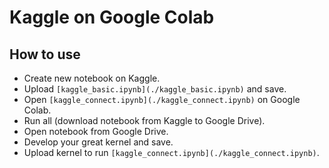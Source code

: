 # Kaggle on Google Colab

## How to use

- Create new notebook on Kaggle.
- Upload `[kaggle_basic.ipynb](./kaggle_basic.ipynb)` and save.
- Open `[kaggle_connect.ipynb](./kaggle_connect.ipynb)` on Google Colab.
- Run all (download notebook from Kaggle to Google Drive).
- Open notebook from Google Drive.
- Develop your great kernel and save.
- Upload kernel to run `[kaggle_connect.ipynb](./kaggle_connect.ipynb)`.
